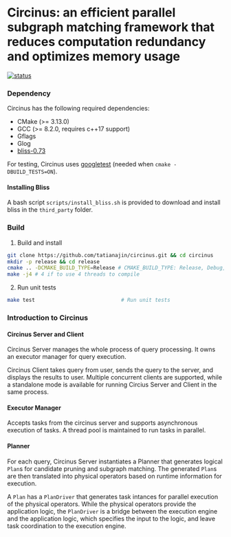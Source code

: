 Circinus: an efficient parallel subgraph matching framework that reduces computation redundancy and optimizes memory usage
=======

[![status](https://github.com/TatianaJin/circinus/actions/workflows/ci.yml/badge.svg?branch=master)](https://github.com/TatianaJin/circinus/actions/workflows/ci.yml)

### Dependency

Circinus has the following required dependencies:

- CMake (>= 3.13.0)
- GCC (>= 8.2.0, requires c++17 support)
- Gflags
- Glog
- [bliss-0.73](http://www.tcs.hut.fi/Software/bliss/bliss-0.73.zip)

For testing, Circinus uses [googletest](https://github.com/google/googletest/releases/tag/release-1.8.0) (needed when `cmake -DBUILD_TESTS=ON`).

#### Installing Bliss

A bash script `scripts/install_bliss.sh` is provided to download and install bliss in the `third_party` folder.


### Build

1. Build and install
```bash
git clone https://github.com/tatianajin/circinus.git && cd circinus
mkdir -p release && cd release
cmake .. -DCMAKE_BUILD_TYPE=Release # CMAKE_BUILD_TYPE: Release, Debug, RelWithDebInfo
make -j4 # 4 if to use 4 threads to compile
```


2. Run unit tests
```bash
make test                            # Run unit tests
```


### Introduction to Circinus

#### Circinus Server and Client

Circinus Server manages the whole process of query processing. It owns an executor manager for query execution.

Circinus Client takes query from user, sends the query to the server, and displays the results to user. Multiple concurrent clients are supported, while a standalone mode is available for running Circius Server and Client in the same process.

#### Executor Manager

Accepts tasks from the circinus server and supports asynchronous execution of tasks. A thread pool is maintained to run tasks in parallel.

#### Planner
For each query, Circinus Server instantiates a Planner that generates logical `Plan`s for candidate pruning and subgraph matching. The generated `Plan`s are then translated into physical operators based on runtime information for execution.

A `Plan` has a `PlanDriver` that generates task intances for parallel execution of the physical operators. While the physical operators provide the application logic, the `PlanDriver` is a bridge between the execution engine and the application logic, which specifies the input to the logic, and leave task coordination to the execution engine.
